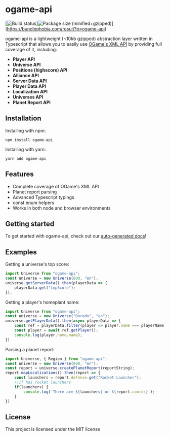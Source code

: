 
# ogame-api

[![Build status](https://github.com/ValentiMS/ogame-api/workflows/Node%20CI/badge.svg)]![Package size (minified+gzipped)](https://img.shields.io/bundlephobia/minzip/ogame-api)](https://bundlephobia.com/result?p=ogame-api)

ogame-api is a lightweight (~10kb gzipped) abstraction layer written in Typescript that allows you to easily use [OGame's XML API](https://board.origin.ogame.gameforge.com/index.php/Thread/3927-OGame-API/) by providing full coverage of it, including:

   - **Player API**
   - **Universe API**
   - **Positions (highscore) API**
   - **Alliance API**
   - **Server Data API**
   - **Player Data API**
   - **Localization API**
   - **Universes API**
   - **Planet Report API**

## Installation
Installing with npm:
```
npm install ogame-api
```
Installing with yarn:
```
yarn add ogame-api
```

## Features

   - Complete coverage of OGame's XML API
   - Planet report parsing
   - Advanced Typescript typings
   - const enum helpers
   - Works in both node and browser environments

## Getting started
To get started with ogame-api, check out our [auto-generated docs](https://valentims.github.io/ogame-api)!

## Examples
Getting a universe's top score:
```ts
import Universe from "ogame-api";
const universe = new Universe(800, "en");
universe.getServerData().then(playerData => {
    playerData.get("topScore");
});
```

Getting a player's homeplant name:
```ts
import Universe from "ogame-api";
const universe = new Universe("Dorado", "en");
universe.getPlayerData().then(async playerData => {
    const ref = playerData.filter(player => player.name === playerName)[0];
    const player = await ref.getPlayer();
    console.log(player.home.name);
})
```

Parsing a planet report:
```ts
import Universe, { Region } from "ogame-api";
const universe = new Universe(800, "en");
const report = universe.createPlanetReport(reportString);
report.mapLocalizations().then(report => {
    const launchers = report.defense.get("Rocket Launcher");
    //If has rocket launchers
    if(launchers) {
        console.log(`There are ${launchers} on ${report.coords}`);
    }
})
```

## License
This project is licensed under the MIT license
